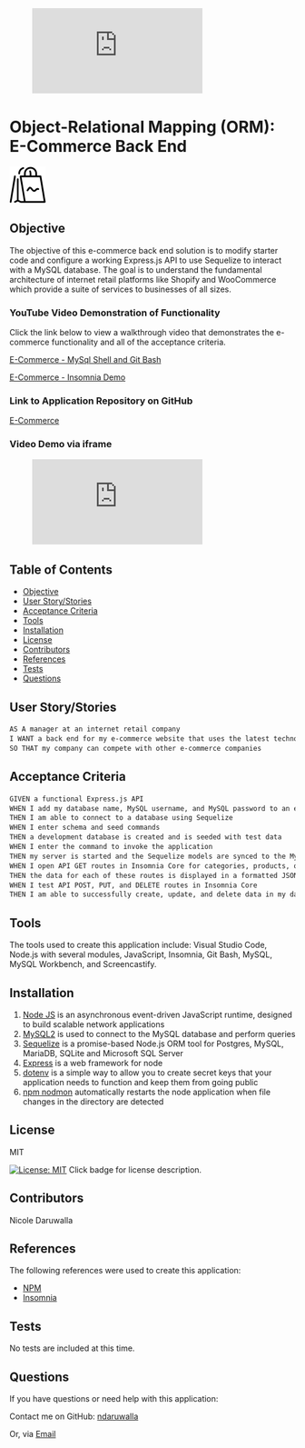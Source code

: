 <!-- blank line -->
<figure class="video_container">
  <iframe src="https://www.youtube.com/embed/jcGFQb_2eVE" frameborder="0" allowfullscreen="true"> </iframe>
</figure>
<!-- blank line -->

# Object-Relational Mapping (ORM): E-Commerce Back End
![HERE](Assets/img/shopping.png)
<!-- image credit: this image is from icons8-->

## Objective
The objective of this e-commerce back end solution is to modify starter code and configure a working Express.js API to use Sequelize to interact with a MySQL database. The goal is to understand the fundamental architecture of internet retail platforms like Shopify and WooCommerce which provide a suite of services to businesses of all sizes. 

### YouTube Video Demonstration of Functionality
 Click the link below to view a walkthrough video that demonstrates the e-commerce functionality and all of the acceptance criteria. 

  [E-Commerce - MySql Shell and Git Bash ](https://youtu.be/jcGFQb_2eVE)

  [E-Commerce - Insomnia Demo](https://youtu.be/SoAVIbCq22M)

  
  ### Link to Application Repository on GitHub 
  [E-Commerce](https://github.com/NDaruwalla/e-commerce-backend)

  ### Video Demo via iframe
  <!-- blank line -->
  <figure class="video_container">
    <iframe src="https://drive.google.com/file/d/1SiPQDJJVS8qZ6ryru0SVEr0LGpS3OSbS/preview" frameborder="0" allowfullscreen="true"> </iframe>
  </figure>
  <!-- blank line -->

  ## Table of Contents
  - [Objective](#description)
  - [User Story/Stories](#story)
  - [Acceptance Criteria](#criteria)
  - [Tools](#tools)
  - [Installation](#installation)
  - [License](#license)
  - [Contributors](#contributors)
  - [References](#references)
  - [Tests](#tests)
  - [Questions](#questions)

  ## User Story/Stories
```md
AS A manager at an internet retail company
I WANT a back end for my e-commerce website that uses the latest technologies
SO THAT my company can compete with other e-commerce companies
```

  
  ## Acceptance Criteria
```md
GIVEN a functional Express.js API
WHEN I add my database name, MySQL username, and MySQL password to an environment variable file
THEN I am able to connect to a database using Sequelize
WHEN I enter schema and seed commands
THEN a development database is created and is seeded with test data
WHEN I enter the command to invoke the application
THEN my server is started and the Sequelize models are synced to the MySQL database
WHEN I open API GET routes in Insomnia Core for categories, products, or tags
THEN the data for each of these routes is displayed in a formatted JSON
WHEN I test API POST, PUT, and DELETE routes in Insomnia Core
THEN I am able to successfully create, update, and delete data in my database
```

  ## Tools
  The tools used to create this application include: Visual Studio Code, Node.js with several modules, JavaScript, Insomnia, Git Bash, MySQL, MySQL Workbench, and Screencastify.

  ## Installation

  1. [Node JS](https://nodejs.org/en/download/) is an asynchronous event-driven JavaScript runtime, designed to build scalable network applications
  2. [MySQL2](https://www.npmjs.com/package/mysql2) is used to connect to the MySQL database and perform queries
  3. [Sequelize](https://www.npmjs.com/package/sequelize) is a promise-based Node.js ORM tool for Postgres, MySQL, MariaDB, SQLite and Microsoft SQL Server
  4. [Express](https://www.npmjs.com/package/express) is a web framework for node
  5. [dotenv](https://www.npmjs.com/package/dotenv) is a simple way to allow you to create secret keys that your application needs to function and keep them from going public
  6. [npm nodmon](https://www.npmjs.com/package/nodemon) automatically restarts the node application when file changes in the directory are detected


  ## License
  MIT
  
  [![License: MIT](https://img.shields.io/badge/License-MIT-yellow.svg)](https://opensource.org/licenses/MIT)  Click badge for license description.
  
  ## Contributors
  Nicole Daruwalla 

  ## References
  The following references were used to create this application: 
 
  * [NPM](https://docs.npmjs.com/about-npm)
  * [Insomnia](https://support.insomnia.rest/category/152-using-insomnia)
  

  ## Tests
  No tests are included at this time.

  ## Questions
  If you have questions or need help with this application:

  Contact me on GitHub:
  [ndaruwalla](https://github.com/ndaruwalla)
 
  Or, via [Email](mailto:nicole.daruwalla@gmail.com)


